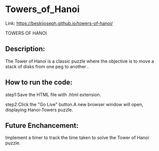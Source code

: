 # Towers_of_Hanoi

Link: https://beskijoseph.github.io/towers-of-hanoi/

TOWERS OF HANOI

## Description:

The Tower of Hanoi is a classic puzzle where the objective is to move a stack of disks from one peg to another .

## How to run the code:

step1:Save the HTML file with .html extension.

step2:Click the "Go Live" button.A new browser window will open, displaying Hanoi-Towers puzzle.

## Future Enchancement:

Implement a timer to track the time taken to solve the Tower of Hanoi puzzle.
